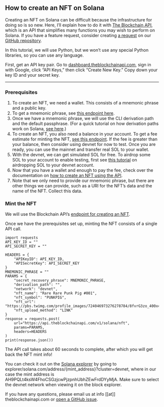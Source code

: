 ## How to create an NFT on Solana

Creating an NFT on Solana can be difficult because the infrastructure for doing so is so new. Here, I’ll explain how to do it with <a target="_blank" href="https://theblockchainapi.com/">The Blockchain API</a>, which is an API that simplifies many functions you may wish to perform on Solana. If you have a feature request, consider creating <a target="_blank" href="https://github.com/BL0CK-X/the-blockchain-api/issues/new">a request</a> on our <a href="https://github.com/BL0CK-X/the-blockchain-api" target="_blank">GitHub repository</a>.

In this tutorial, we will use Python, but we won’t use any special Python libraries, so you can use any language.

First, get an API key pair. Go to <a target="_blank" href="https://dashboard.theblockchainapi.com/">dashboard.theblockchainapi.com</a>, sign in with Google, click “API Keys,” then click “Create New Key.” Copy down your key ID and your secret key.

---

### Prerequisites

1. To create an NFT, we need a wallet. This consists of a mnemonic phrase and a public key.
2. To get a mnemonic phrase, see <a target="_blank" href="https://docs.theblockchainapi.com/#tag/Solana-Wallet/paths/~1v1~1solana~1wallet~1secret_recovery_phrase/post">this endpoint here</a>.
3. Once we have a mnemonic phrase, we will use the CLI derivation path and the default passphrase. (For a quick tutorial on how derivation paths work on Solana, <a target="_blank" href="https://medium.com/@josh.wolff.7/derivation-paths-on-solana-fb08d3dd09f1">see here</a>.)
4. To create an NFT, you also need a balance in your account. To get a fee estimate for minting the NFT, <a href="https://docs.theblockchainapi.com/#tag/Solana-NFT/paths/~1v1~1solana~1nft~1mint~1fee/get" target="_blank">see this endpoint</a>. If the fee is greater than your balance, then consider using devnet for now to test. Once you are ready, you can use the mainnet and transfer real SOL to your wallet.
5. With the devnet, we can get simulated SOL for free. To airdrop some SOL to your account to enable testing, first see <a href="https://medium.com/@josh.wolff.7/how-to-airdrop-sol-on-the-devnet-to-your-wallet-5f607c363201">this tutorial</a> on airdropping SOL to your devnet account.
6. Now that you have a wallet and enough to pay the fee, check over the documentation on <a href="https://docs.theblockchainapi.com/#tag/Solana-NFT/paths/~1v1~1solana~1nft/post" target="_blank">how to create an NFT using the API</a>.
7. Note that we only need to provide our mnemonic phrase, but there are other things we can provide, such as a URI for the NFT’s data and the name of the NFT. Collect this data.

### Mint the NFT

We will use the Blockchain API’s <a href="https://docs.theblockchainapi.com/#tag/Solana-NFT/paths/~1v1~1solana~1nft/post">endpoint for creating an NFT</a>.

Once we have the prerequisites set up, minting the NFT consists of a single API call.

```
import requests
API_KEY_ID = ""
API_SECRET_KEY = ""

HEADERS = {
    "APIKeyID": API_KEY_ID,
    "APISecretKey": API_SECRET_KEY
}
MNEMONIC_PHRASE = ""
PARAMS = {
    "secret_recovery_phrase": MNEMONIC_PHRASE,
    "derivation_path": "",
    "network": "devnet",
    "nft_name": "Rare Rare Punk Pig #001",
    "nft_symbol": "PUNKPIG",
    "nft_url": "https://pbs.twimg.com/profile_images/724046973276278784/8fvrG3zo_400x400.jpg",
    "nft_upload_method": "LINK"
}
response = requests.post(
    url="https://api.theblockchainapi.com/v1/solana/nft",
    params=PARAMS,
    headers=HEADERS
)
print(response.json())
```

The API call takes about 60 seconds to complete, after which you will get back the NFT mint info!

You can check it out on the <a href="https://explorer.solana.com/address/AH9PQLt4ksW4FhoCSGzjcwPjzpnhUbhZEwFrdDYyMjA?cluster=devnet">Solana explorer</a> by going to explorer/solana.com/address/{mint_address}?cluster=devnet, where in our case the mint address is AH9PQLt4ksW4FhoCSGzjcwPjzpnhUbhZEwFrdDYyMjA. Make sure to select the devnet network when viewing it on the block explorer.

If you have any questions, please email us at info [[at]] theblockchainapi.com or <a href="https://github.com/BL0CK-X/the-blockchain-api/issues/new">open a GitHub issue</a>.

[comment]: <> (#### Some T-SQL Code)

[comment]: <> (```tsql)

[comment]: <> (SELECT This, [Is], A, Code, Block -- Using SSMS style syntax highlighting)

[comment]: <> (    , REVERSE&#40;'abc'&#41;)

[comment]: <> (FROM dbo.SomeTable s)

[comment]: <> (    CROSS JOIN dbo.OtherTable o;)

[comment]: <> (```)
